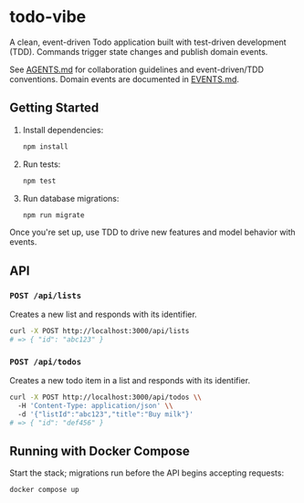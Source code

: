 # todo-vibe

A clean, event-driven Todo application built with test-driven development (TDD). Commands trigger state changes and publish domain events.

See [AGENTS.md](AGENTS.md) for collaboration guidelines and event-driven/TDD conventions.
Domain events are documented in [EVENTS.md](EVENTS.md).

## Getting Started

1. Install dependencies:

   ```sh
   npm install
   ```

2. Run tests:

   ```sh
   npm test
   ```

3. Run database migrations:

   ```sh
   npm run migrate
   ```

Once you're set up, use TDD to drive new features and model behavior with events.

## API

### `POST /api/lists`

Creates a new list and responds with its identifier.

```sh
curl -X POST http://localhost:3000/api/lists
# => { "id": "abc123" }
```

### `POST /api/todos`

Creates a new todo item in a list and responds with its identifier.

```sh
curl -X POST http://localhost:3000/api/todos \\
  -H 'Content-Type: application/json' \\
  -d '{"listId":"abc123","title":"Buy milk"}'
# => { "id": "def456" }
```

## Running with Docker Compose

Start the stack; migrations run before the API begins accepting requests:

```sh
docker compose up
```
